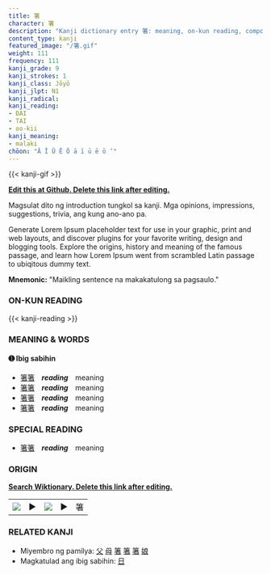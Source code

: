 ```yaml
---
title: 箸
character: 箸
description: "Kanji dictionary entry 箸: meaning, on-kun reading, compounds, origin, related kanji"
content_type: kanji
featured_image: "/箸.gif"
weight: 111
frequency: 111
kanji_grade: 9
kanji_strokes: 1
kanji_class: Jōyō
kanji_jlpt: N1
kanji_radical: 
kanji_reading: 
- DAI
- TAI
- oo-kii
kanji_meaning:
- malaki
chōon: "Ā Ī Ū Ē Ō ā ī ū ē ō ’"
---
```

[//]: # (Don't edit the line below. Kanji animated GIF code is automatically generated.)
{{< kanji-gif >}}

[//]: # (Edit below this line.)

**[Edit this at Github. Delete this link after editing.](https://github.com/tim0g/tim/tree/main/content/kanji/箸/index.md)**

Magsulat dito ng introduction tungkol sa kanji. Mga opinions, impressions, suggestions, trivia, ang kung ano-ano pa.

Generate Lorem Ipsum placeholder text for use in your graphic, print and web layouts, and discover plugins for your favorite writing, design and blogging tools. Explore the origins, history and meaning of the famous passage, and learn how Lorem Ipsum went from scrambled Latin passage to ubiqitous dummy text.
 
**Mnemonic:** "Maikling sentence na makakatulong sa pagsaulo."

### ON-KUN READING

[//]: # (Don't edit the line below. ON-KUN READING code is automatically generated.)
{{< kanji-reading >}}

### MEANING & WORDS

#### ➊ **Ibig sabihin**
  - [箸](../箸)[箸](../箸)　***reading***　meaning
  - [箸](../箸)[箸](../箸)　***reading***　meaning
  - [箸](../箸)[箸](../箸)　***reading***　meaning
  - [箸](../箸)[箸](../箸)　***reading***　meaning

### SPECIAL READING
  - [箸](../箸)[箸](../箸)　***reading***　meaning

### ORIGIN

**[Search Wiktionary. Delete this link after editing.](https://wiktionary.org/wiki/箸)**
<table class="kanji-table"><tr><td>
<img src="60px-箸-bronze.svg.png">
</td><td>▶</td><td>
<img src="60px-箸-oracle.svg.png">
</td><td>▶</td>
<td class="kanji-origin">箸</td>
</tr></table>

### RELATED KANJI
- Miyembro ng pamilya: [父](../父) [母](../母) [箸](../箸) [箸](../箸) [箸](../箸) [娘](../娘)
- Magkatulad ang ibig sabihin: [日](../日)
